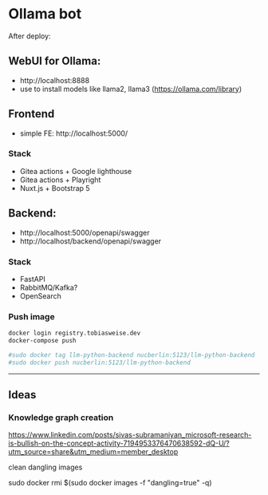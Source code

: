 # Ollama bot

After deploy:

## WebUI for Ollama:
* http://localhost:8888
* use to install models like llama2, llama3 (https://ollama.com/library)

## Frontend
* simple FE: http://localhost:5000/

### Stack
* Gitea actions + Google lighthouse
* Gitea actions + Playright
* Nuxt.js + Bootstrap 5


## Backend:
* http://localhost:5000/openapi/swagger
* http://localhost/backend/openapi/swagger

### Stack
* FastAPI
* RabbitMQ/Kafka?
* OpenSearch


### Push image

```bash
docker login registry.tobiasweise.dev
docker-compose push

#sudo docker tag llm-python-backend nucberlin:5123/llm-python-backend
#sudo docker push nucberlin:5123/llm-python-backend
```

----

## Ideas

### Knowledge graph creation

https://www.linkedin.com/posts/sivas-subramaniyan_microsoft-research-is-bullish-on-the-concept-activity-7194953376470638592-dQ-U/?utm_source=share&utm_medium=member_desktop


clean dangling images

sudo docker rmi $(sudo docker images -f "dangling=true" -q)




